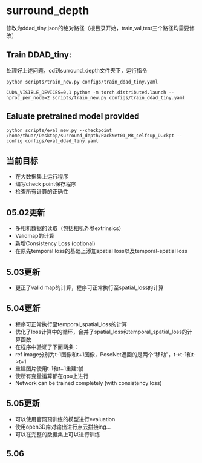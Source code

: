 # surround_depth

修改为ddad_tiny.json的绝对路径（根目录开始，train,val,test三个路径均需要修改）

## Train DDAD_tiny:

处理好上述问题，cd到surround_depth文件夹下，运行指令

`python scripts/train_new.py configs/train_ddad_tiny.yaml`

`CUDA_VISIBLE_DEVICES=0,1 python -m torch.distributed.launch --nproc_per_node=2 scripts/train_new.py configs/train_ddad_tiny.yaml`
## Ealuate pretrained model provided
`python scripts/eval_new.py --checkpoint /home/thuar/Desktop/surround_depth/PackNet01_MR_selfsup_D.ckpt --config configs/eval_ddad_tiny.yaml`

## 当前目标
- 在大数据集上运行程序
- 编写check point保存程序
- 检查所有计算的正确性

## 05.02更新
- 多相机数据的读取（包括相机外参extrinsics）
- Validmap的计算
- 新增Consistency Loss (optional)
- 在原先temporal loss的基础上添加spatial loss以及temporal-spatial loss

## 5.03更新
- 更正了valid map的计算，程序可正常执行至spatial_loss的计算

## 5.04更新
- 程序可正常执行至temporal_spatial_loss的计算
- 优化了loss计算中的循环，合并了spatial_loss和temporal_spatial_loss的计算函数
- 在程序中验证了下面两条：
- ref image分别为t-1图像和t+1图像，PoseNet返回的是两个“移动”，t->t-1和t->t+1
- 重建图片使用t-1和t+1重建t帧
- 使所有变量运算都在gpu上进行
- Network can be trained completely (with consistency loss)

## 5.05更新
- 可以使用官网预训练的模型进行evaluation
- 使用open3D库对输出进行点云拼接ing...
- 可以在完整的数据集上可以进行训练

## 5.06


